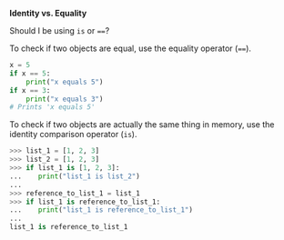 **Identity vs. Equality**

Should I be using `is` or `==`?

To check if two objects are equal, use the equality operator (`==`).
```py
x = 5
if x == 5:
    print("x equals 5")
if x == 3:
    print("x equals 3")
# Prints 'x equals 5'
```
To check if two objects are actually the same thing in memory, use the identity comparison operator (`is`).
```py
>>> list_1 = [1, 2, 3]
>>> list_2 = [1, 2, 3]
>>> if list_1 is [1, 2, 3]:
...    print("list_1 is list_2")
...
>>> reference_to_list_1 = list_1
>>> if list_1 is reference_to_list_1:
...    print("list_1 is reference_to_list_1")
...
list_1 is reference_to_list_1
```
